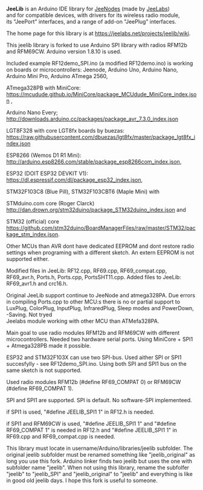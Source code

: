 **JeeLib** is an Arduino IDE library for [JeeNodes][1] (made by [JeeLabs][2])  
and for compatible devices, with drivers for its wireless radio module,  
its "JeePort" interfaces, and a range of add-on "JeePlug" interfaces.

The home page for this library is at <https://jeelabs.net/projects/jeelib/wiki>.

[1]: https://jeelabs.net/projects/hardware/wiki
[2]: https://jeelabs.org/


This jeelib library is forked to use Arduino SPI library with radios RFM12b and RFM69CW. Arduino version 1.8.10 is used.

Included example RF12demo_SPI.ino (a modified RF12demo.ino) is working on boards or microcontrollers: 
  Jeenode, Arduino Uno, Arduino Nano, Arduino Mini Pro, Arduino ATmega 2560,
  
  ATmega328PB with MiniCore: https://mcudude.github.io/MiniCore/package_MCUdude_MiniCore_index.json ,
  
  Arduino Nano Every; http://downloads.arduino.cc/packages/package_avr_7.3.0_index.json
  
  LGT8F328 with core LGT8fx boards by buezas: https://raw.githubusercontent.com/dbuezas/lgt8fx/master/package_lgt8fx_index.json
  
  ESP8266 (Wemos D1 R1 Mini): http://arduino.esp8266.com/stable/package_esp8266com_index.json, 
  
  ESP32 (DOIT ESP32 DEVKIT V1): https://dl.espressif.com/dl/package_esp32_index.json, 
  
  STM32F103C8 (Blue Pill), STM32F103CBT6 (Maple Mini) with 
  
  STMduino.com core (Roger Clarck) http://dan.drown.org/stm32duino/package_STM32duino_index.json and 
  
  STM32 (official) core https://github.com/stm32duino/BoardManagerFiles/raw/master/STM32/package_stm_index.json.

Other MCUs than AVR dont have dedicated EEPROM and dont restore radio settings when programing with a different sketch. 
An extern EEPROM is not supported either.

Modified files in JeeLib: RF12.cpp, RF69.cpp, RF69_compat.cpp, RF69_avr.h, Ports.h, Ports.cpp, PortsSHT11.cpp. 
Added files to JeeLib: RF69_avr1.h and crc16.h.

Original JeeLib support continue to JeeNode and atmega328PA. Due errors in compiling Ports.cpp to other MCU:s there is no
or partial support to LuxPlug, ColorPlug, InputPlug, InfraredPlug, Sleep modes and PowerDown, -Saving. Not tryed  
Jeelabs module working with other MCU than ATMefa328PA.

Main goal to use radio modules RFM12b and RFM69CW with different microcontrollers.
Needed two hardware serial ports. Using MiniCore + SPI1 + Atmega328PB made it possible.

ESP32 and STM32F103X can use two SPI-bus. Used aither SPI or SPI1 succesfylly - see RF12demo_SPI.ino. 
Using both SPI and SPI1 bus on the same sketch is not supported.

Used radio modules RFM12b (#define RF69_COMPAT 0) or RFM69CW (#define RF69_COMPAT 1). 

SPI and SPI1 are supported. SPI is default. No software-SPI implementeed.

if SPI1 is used, "#define JEELIB_SPI1 1" in RF12.h  is needed. 

if SPI1 and RFM69CW is used, "#define JEELIB_SPI1 1" and "#define RF69_COMPAT 1" is needed in RF12.h and
"#define JEELIB_SPI1 1" in RF69.cpp and RF69_compat.cpp is needed.

This library must locate in username/Arduino/libraries/jeelib subfolder. The original jeelib subfolder must be renamed something like "jeelib_original" as long you use this fork. Arduino linker finds two jeelib but uses the one with subfolder name "jeelib". When not using this library, rename the subfolfer "jeelib" to  "jeelib_SPI" and "jeelib_original" to "jeelib" and everything is like in good old jeelib days.
I hope this fork is useful to someone.
